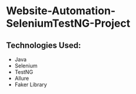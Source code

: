 # Website-Automation-SeleniumTestNG-Project

## Technologies Used:
- Java
- Selenium 
- TestNG
- Allure
- Faker Library
